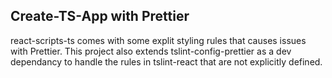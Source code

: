 ## Create-TS-App with Prettier

react-scripts-ts comes with some explit styling rules that causes issues with Prettier. This project also extends tslint-config-prettier as a dev dependancy to handle the rules in tslint-react that are not explicitly defined.
